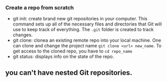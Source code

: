 ### Create a repo from scratch

- git init: create brand new git repositories in your computer. This command sets up all of the necessary files and directories that Git will use to keep track of everything. The `.git` folder is created to track changes.
- git clone: clonea an existing remote repo into your local machine. One can clone and change the project name `git clone <url> new_name`.
To get access to the cloned repo, you have to `cd repo_name`
- git status: displays info on the state of the repo.

## you can't have nested Git repositories.
